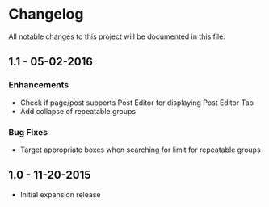 # Changelog
All notable changes to this project will be documented in this file.

## 1.1 - 05-02-2016

### Enhancements
* Check if page/post supports Post Editor for displaying Post Editor Tab
* Add collapse of repeatable groups

### Bug Fixes
* Target appropriate boxes when searching for limit for repeatable groups

## 1.0 - 11-20-2015

* Initial expansion release
